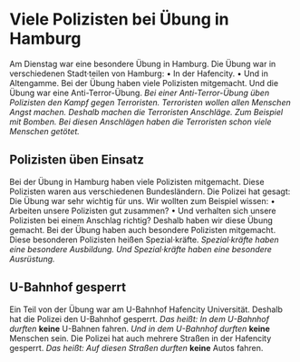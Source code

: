 # Viele Polizisten bei Übung in Hamburg

Am Dienstag war eine besondere Übung in Hamburg. Die Übung war in verschiedenen Stadt·teilen von Hamburg: • In der Hafencity. • Und in Altengamme. Bei der Übung haben viele Polizisten mitgemacht. Und die Übung war eine Anti-Terror-Übung. 
*Bei einer Anti-Terror-Übung üben Polizisten den Kampf gegen Terroristen.* 
*Terroristen wollen allen Menschen Angst machen.* 
*Deshalb machen die Terroristen Anschläge.* 
*Zum Beispiel mit Bomben.* 
*Bei diesen Anschlägen haben die Terroristen schon viele Menschen getötet.* 

## Polizisten üben Einsatz
Bei der Übung in Hamburg haben viele Polizisten mitgemacht. Diese Polizisten waren aus verschiedenen Bundesländern. Die Polizei hat gesagt: Die Übung war sehr wichtig für uns. Wir wollten zum Beispiel wissen: • Arbeiten unsere Polizisten gut zusammen? • Und verhalten sich unsere Polizisten bei einem Anschlag richtig? Deshalb haben wir diese Übung gemacht. 
Bei der Übung haben auch besondere Polizisten mitgemacht. Diese besonderen Polizisten heißen Spezial·kräfte. 
*Spezial·kräfte haben eine besondere Ausbildung.* 
*Und Spezial·kräfte haben eine besondere Ausrüstung.* 

## U-Bahnhof gesperrt
Ein Teil von der Übung war am U-Bahnhof  Hafencity Universität. Deshalb hat die Polizei den U-Bahnhof gesperrt. *Das heißt:* 
*In dem U-Bahnhof durften* **keine** U-Bahnen fahren. 
*Und in dem U-Bahnhof durften* **keine** Menschen sein. Die Polizei hat auch mehrere Straßen in der Hafencity gesperrt. *Das heißt:* 
*Auf diesen Straßen durften* **keine** Autos fahren. 
